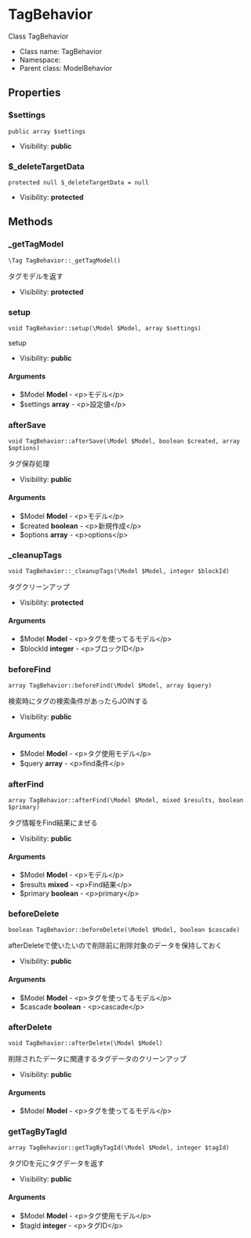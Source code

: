 TagBehavior
===============

Class TagBehavior




* Class name: TagBehavior
* Namespace: 
* Parent class: ModelBehavior





Properties
----------


### $settings

    public array $settings





* Visibility: **public**


### $_deleteTargetData

    protected null $_deleteTargetData = null





* Visibility: **protected**


Methods
-------


### _getTagModel

    \Tag TagBehavior::_getTagModel()

タグモデルを返す



* Visibility: **protected**




### setup

    void TagBehavior::setup(\Model $Model, array $settings)

setup



* Visibility: **public**


#### Arguments
* $Model **Model** - &lt;p&gt;モデル&lt;/p&gt;
* $settings **array** - &lt;p&gt;設定値&lt;/p&gt;



### afterSave

    void TagBehavior::afterSave(\Model $Model, boolean $created, array $options)

タグ保存処理



* Visibility: **public**


#### Arguments
* $Model **Model** - &lt;p&gt;モデル&lt;/p&gt;
* $created **boolean** - &lt;p&gt;新規作成&lt;/p&gt;
* $options **array** - &lt;p&gt;options&lt;/p&gt;



### _cleanupTags

    void TagBehavior::_cleanupTags(\Model $Model, integer $blockId)

タグクリーンアップ



* Visibility: **protected**


#### Arguments
* $Model **Model** - &lt;p&gt;タグを使ってるモデル&lt;/p&gt;
* $blockId **integer** - &lt;p&gt;ブロックID&lt;/p&gt;



### beforeFind

    array TagBehavior::beforeFind(\Model $Model, array $query)

検索時にタグの検索条件があったらJOINする



* Visibility: **public**


#### Arguments
* $Model **Model** - &lt;p&gt;タグ使用モデル&lt;/p&gt;
* $query **array** - &lt;p&gt;find条件&lt;/p&gt;



### afterFind

    array TagBehavior::afterFind(\Model $Model, mixed $results, boolean $primary)

タグ情報をFind結果にまぜる



* Visibility: **public**


#### Arguments
* $Model **Model** - &lt;p&gt;モデル&lt;/p&gt;
* $results **mixed** - &lt;p&gt;Find結果&lt;/p&gt;
* $primary **boolean** - &lt;p&gt;primary&lt;/p&gt;



### beforeDelete

    boolean TagBehavior::beforeDelete(\Model $Model, boolean $cascade)

afterDeleteで使いたいので削除前に削除対象のデータを保持しておく



* Visibility: **public**


#### Arguments
* $Model **Model** - &lt;p&gt;タグを使ってるモデル&lt;/p&gt;
* $cascade **boolean** - &lt;p&gt;cascade&lt;/p&gt;



### afterDelete

    void TagBehavior::afterDelete(\Model $Model)

削除されたデータに関連するタグデータのクリーンアップ



* Visibility: **public**


#### Arguments
* $Model **Model** - &lt;p&gt;タグを使ってるモデル&lt;/p&gt;



### getTagByTagId

    array TagBehavior::getTagByTagId(\Model $Model, integer $tagId)

タグIDを元にタグデータを返す



* Visibility: **public**


#### Arguments
* $Model **Model** - &lt;p&gt;タグ使用モデル&lt;/p&gt;
* $tagId **integer** - &lt;p&gt;タグID&lt;/p&gt;


